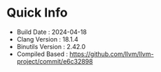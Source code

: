 # Quick Info
* Build Date : 2024-04-18
* Clang Version : 18.1.4
* Binutils Version : 2.42.0
* Compiled Based : https://github.com/llvm/llvm-project/commit/e6c32898
